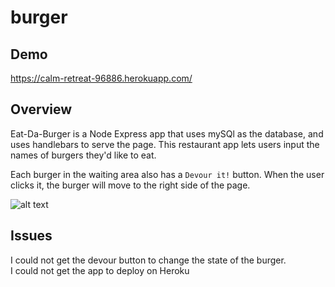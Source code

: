 # burger

## Demo
 https://calm-retreat-96886.herokuapp.com/

## Overview
 
Eat-Da-Burger is a Node Express app that uses mySQl as the database, and uses handlebars to serve the page.  This restaurant app lets users input the names of burgers they'd like to eat.

Each burger in the waiting area also has a `Devour it!` button. When the user clicks it, the burger will move to the right side of the page.

![alt text](public/assets/img/burgerScrnSht.png)

## Issues
I could not get the devour button to change the state of the burger.  
I could not get the app to deploy on Heroku

